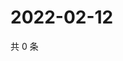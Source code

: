 # 2022-02-12

共 0 条

<!-- BEGIN WEIBO -->
<!-- 最后更新时间 Sat Feb 12 2022 19:06:57 GMT+0800 (China Standard Time) -->

<!-- END WEIBO -->
